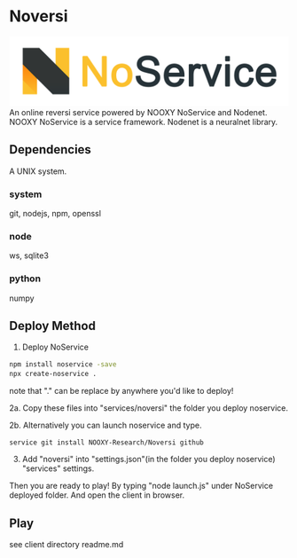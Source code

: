 # Noversi 
[![](https://raw.githubusercontent.com/NOOXY-inc/Art-Collection/master/NoService/NoService.png)](https://github.com/noOXY-research/noservice)
An online reversi service powered by NOOXY NoService and Nodenet.
NOOXY NoService is a service framework.
Nodenet is a neuralnet library.
## Dependencies
A UNIX system.

### system
git, nodejs, npm, openssl

### node
ws, sqlite3

### python
numpy

## Deploy Method

1. Deploy NoService
```bash
npm install noservice -save
npx create-noservice .
```
note that "." can be replace by anywhere you'd like to deploy!

2a. Copy these files into "services/noversi"  the folder you deploy noservice.


2b. Alternatively you can launch noservice and type.
```
service git install NOOXY-Research/Noversi github
```
3. Add "noversi" into "settings.json"(in the folder you deploy noservice) "services" settings.

Then you are ready to play! By typing "node launch.js" under NoService deployed folder. And open the client in browser.

## Play
see client directory readme.md
